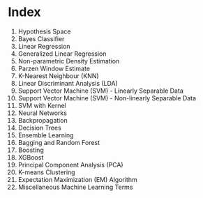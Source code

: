 # Index

1. Hypothesis Space
2. Bayes Classifier
3. Linear Regression
4. Generalized Linear Regression
5. Non-parametric Density Estimation
6. Parzen Window Estimate
7. K-Nearest Neighbour (KNN)
8. Linear Discriminant Analysis (LDA)
9. Support Vector Machine (SVM) - Linearly Separable Data
10. Support Vector Machine (SVM) - Non-linearly Separable Data
11. SVM with Kernel
12. Neural Networks
13. Backpropagation
14. Decision Trees
15. Ensemble Learning
16. Bagging and Random Forest
17. Boosting
18. XGBoost
19. Principal Component Analysis (PCA)
20. K-means Clustering
21. Expectation Maximization (EM) Algorithm
22. Miscellaneous Machine Learning Terms